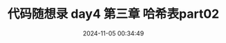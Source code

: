 ---
title: 代码随想录 day4 第三章 哈希表part02
date: 2024-11-05 00:34:49
modificationDate: 2024 November 5th Tuesday 00:34:49
categories: 
	- carl
tags: []
sticky: []
hide: true
category_bar: true
---